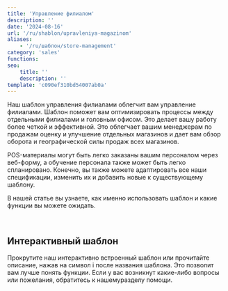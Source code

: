 ```yaml
---
title: 'Управление филиалом'
description: ''
date: '2024-08-16'
url: '/ru/shablon/upravleniya-magazinom'
aliases:
    - '/ru/шаблон/store-management'
category: 'sales'
functions:
seo:
    title: ''
    description: ''
template: 'c090ef310bd54007ab0a'
---
```


Наш шаблон управления филиалами облегчит вам управление филиалами. Шаблон поможет вам оптимизировать процессы между отдельными филиалами и головным офисом. Это делает вашу работу более четкой и эффективной. Это облегчает вашим менеджерам по продажам оценку и улучшение отдельных магазинов и дает вам обзор оборота и географической силы продаж всех магазинов.

POS-материалы могут быть легко заказаны вашим персоналом через веб-форму, а обучение персонала также может быть легко спланировано. Конечно, вы также можете адаптировать все наши спецификации, изменить их и добавить новые к существующему шаблону.

В нашей статье вы узнаете, как именно использовать шаблон и какие функции вы можете ожидать.

​

## Интерактивный шаблон

Прокрутите наш интерактивно встроенный шаблон или прочитайте описание, нажав на символ i после названия шаблона. Это позволит вам лучше понять функции. Если у вас возникнут какие-либо вопросы или пожелания, обратитесь к нашемуразделу помощи.
